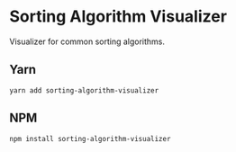 # Sorting Algorithm Visualizer

Visualizer for common sorting algorithms.

## Yarn
`yarn add sorting-algorithm-visualizer`

## NPM
`npm install sorting-algorithm-visualizer`
